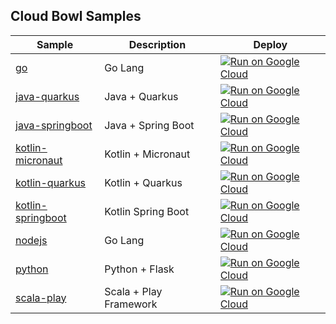 Cloud Bowl Samples
------------------

|Sample|Description|Deploy|
|---|---|---|
|[go](go)|Go Lang|[![Run on Google Cloud](https://deploy.cloud.run/button.svg)](https://deploy.cloud.run/?git_repo=https://github.com/GoogleCloudPlatform/cloudbowl-microservice-game.git&dir=samples/go)|
|[java-quarkus](java-quarkus)|Java + Quarkus|[![Run on Google Cloud](https://deploy.cloud.run/button.svg)](https://deploy.cloud.run/?git_repo=https://github.com/GoogleCloudPlatform/cloudbowl-microservice-game.git&dir=samples/java-quarkus)|
|[java-springboot](java-springboot)|Java + Spring Boot|[![Run on Google Cloud](https://deploy.cloud.run/button.svg)](https://deploy.cloud.run/?git_repo=https://github.com/GoogleCloudPlatform/cloudbowl-microservice-game.git&dir=samples/java-springboot)|
|[kotlin-micronaut](kotlin-micronaut)|Kotlin + Micronaut|[![Run on Google Cloud](https://deploy.cloud.run/button.svg)](https://deploy.cloud.run/?git_repo=https://github.com/GoogleCloudPlatform/cloudbowl-microservice-game.git&dir=samples/kotlin-micronaut)|
|[kotlin-quarkus](kotlin-quarkus)|Kotlin + Quarkus|[![Run on Google Cloud](https://deploy.cloud.run/button.svg)](https://deploy.cloud.run/?git_repo=https://github.com/GoogleCloudPlatform/cloudbowl-microservice-game.git&dir=samples/kotlin-quarkus)|
|[kotlin-springboot](kotlin-springboot)|Kotlin Spring Boot|[![Run on Google Cloud](https://deploy.cloud.run/button.svg)](https://deploy.cloud.run/?git_repo=https://github.com/GoogleCloudPlatform/cloudbowl-microservice-game.git&dir=samples/kotlin-springboot)|
|[nodejs](nodejs)|Go Lang|[![Run on Google Cloud](https://deploy.cloud.run/button.svg)](https://deploy.cloud.run/?git_repo=https://github.com/GoogleCloudPlatform/cloudbowl-microservice-game.git&dir=samples/nodejs)|
|[python](python)|Python + Flask|[![Run on Google Cloud](https://deploy.cloud.run/button.svg)](https://deploy.cloud.run/?git_repo=https://github.com/GoogleCloudPlatform/cloudbowl-microservice-game.git&dir=samples/python)|
|[scala-play](scala-play)|Scala + Play Framework|[![Run on Google Cloud](https://deploy.cloud.run/button.svg)](https://deploy.cloud.run/?git_repo=https://github.com/GoogleCloudPlatform/cloudbowl-microservice-game.git&dir=samples/scala-play)|

